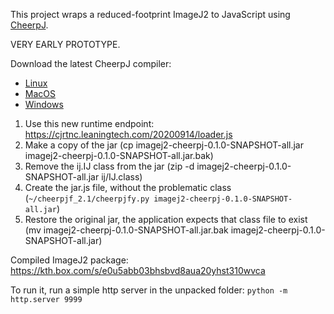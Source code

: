 This project wraps a reduced-footprint ImageJ2 to JavaScript using
[CheerpJ](https://www.leaningtech.com/pages/cheerpj.html).

VERY EARLY PROTOTYPE.

Download the latest CheerpJ compiler:
 - [Linux](https://d3415aa6bfa4.leaningtech.com/cheerpj_linux_20201013.tar.gz)
 - [MacOS](https://d3415aa6bfa4.leaningtech.com/cheerpj_macosx_20201013.dmg)
 - [Windows](https://d3415aa6bfa4.leaningtech.com/cheerpj_win_20201013.zip)

1. Use this new runtime endpoint: https://cjrtnc.leaningtech.com/20200914/loader.js
2. Make a copy of the jar (cp imagej2-cheerpj-0.1.0-SNAPSHOT-all.jar imagej2-cheerpj-0.1.0-SNAPSHOT-all.jar.bak)
3. Remove the ij.IJ class from the jar (zip -d imagej2-cheerpj-0.1.0-SNAPSHOT-all.jar ij/IJ.class)
4. Create the jar.js file, without the problematic class (`~/cheerpjf_2.1/cheerpjfy.py imagej2-cheerpj-0.1.0-SNAPSHOT-all.jar`)
5. Restore the original jar, the application expects that class file to exist (mv imagej2-cheerpj-0.1.0-SNAPSHOT-all.jar.bak imagej2-cheerpj-0.1.0-SNAPSHOT-all.jar)

Compiled ImageJ2 package: https://kth.box.com/s/e0u5abb03bhsbvd8aua20yhst310wvca

To run it, run a simple http server in the unpacked folder: `python -m http.server 9999`
